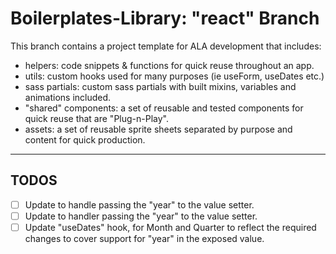 # Boilerplates-Library: "react" Branch

This branch contains a project template for ALA development that includes:

- helpers: code snippets & functions for quick reuse throughout an app.
- utils: custom hooks used for many purposes (ie useForm, useDates etc.)
- sass partials: custom sass partials with built mixins, variables and animations included.
- "shared" components: a set of reusable and tested components for quick reuse that are "Plug-n-Play".
- assets: a set of reusable sprite sheets separated by purpose and content for quick production.

---

## TODOS

- [ ] Update <MonthPicker> to handle passing the "year" to the value setter.
- [ ] Update <QuarterPicker> to handler passing the "year" to the value setter.
- [ ] Update "useDates" hook, for Month and Quarter to reflect the required changes to cover support for "year" in the exposed value.
